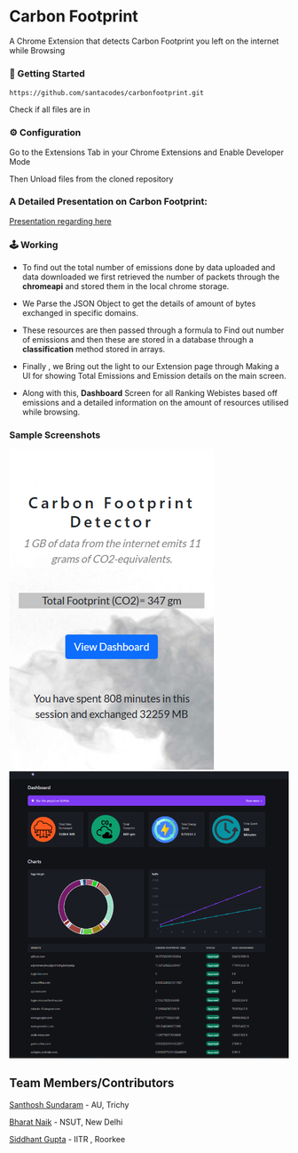# Carbon Footprint
A Chrome Extension that detects Carbon Footprint you left on the internet while Browsing


###

### 🚀 Getting Started 
```
https://github.com/santacodes/carbonfootprint.git
```
Check if all files are in

### ⚙️ Configuration

Go to the Extensions Tab in your Chrome Extensions and Enable Developer Mode 

Then Unload files from the cloned repository

### A Detailed Presentation on Carbon Footprint:
[Presentation regarding here](https://docs.google.com/presentation/d/1lFvxyfAQjaWyZ1-IylMjPH09-B7yv3dOSmIquqX8u_8/edit#slide=id.g1f18d4677c5_2_1339)

### 🕹️ Working

- To find out the total number of emissions done by data uploaded and data downloaded we first retrieved the number of packets through the **chromeapi** and stored them in the local chrome storage. 
- We Parse the JSON Object to get the details of amount of bytes exchanged in specific domains.
- These resources are then passed through a formula to Find out number of emissions and then these are stored in a database through a **classification** method stored in arrays.

- Finally , we Bring out the light to our Extension page through Making a UI for showing Total Emissions and Emission details on the main screen.
- Along with this, **Dashboard** Screen for all Ranking Webistes based off emissions and a detailed information on the amount of resources utilised while browsing. 

### Sample Screenshots

![](./images/1.png) 
![](./images/2.png)

## Team Members/Contributors 
[Santhosh Sundaram](https://github.com/santacodes) - AU, Trichy

[Bharat Naik](https://github.com/Naik-Bharat) - NSUT, New Delhi

[Siddhant Gupta](https://github.com/SidWorks01) - IITR , Roorkee 

